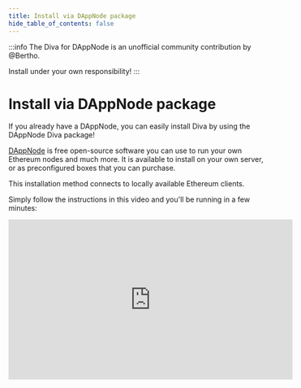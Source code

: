 ```yaml
---
title: Install via DAppNode package
hide_table_of_contents: false
---
```


:::info
The Diva for DAppNode is an unofficial community contribution by @Bertho.

Install under your own responsibility!
:::

# Install via DAppNode package

If you already have a DAppNode, you can easily install Diva by using the DAppNode Diva package!

[DAppNode](https://dappnode.com/) is free open-source software you can use to run your own Ethereum nodes and much more. It is available to install on your own server, or as preconfigured boxes that you can purchase.


This installation method connects to locally available Ethereum clients.

Simply follow the instructions in this video and you'll be running in a few minutes:

<iframe width="560" height="315" src="https://www.youtube.com/embed/qqYmQh0Zs4U" title="Install Diva via DAppNode package" frameborder="0" allow="accelerometer; autoplay; clipboard-write; encrypted-media; gyroscope; picture-in-picture; web-share" allowfullscreen></iframe>
